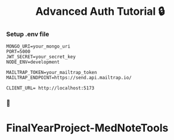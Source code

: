 <h1 align="center">Advanced Auth Tutorial 🔒 </h1>



### Setup .env file

```
MONGO_URI=your_mongo_uri
PORT=5000
JWT_SECRET=your_secret_key
NODE_ENV=development

MAILTRAP_TOKEN=your_mailtrap_token
MAILTRAP_ENDPOINT=https://send.api.mailtrap.io/

CLIENT_URL= http://localhost:5173
```


###  🚀
# FinalYearProject-MedNoteTools
